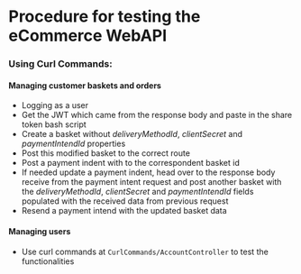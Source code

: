 # Procedure for testing the eCommerce WebAPI

### Using Curl Commands:

#### Managing customer baskets and orders

- Logging as a user
- Get the JWT which came from the response body and paste in the share token bash script
- Create a basket without _deliveryMethodId_, _clientSecret_ and _paymentIntendId_ properties
- Post this modified basket to the correct route
- Post a payment indent with to the correspondent basket id
- If needed update a payment indent, head over to the response body receive from the payment intent request and post
  another basket with the _deliveryMethodId_, _clientSecret_ and _paymentIntendId_ fields populated with the received
  data from previous request
- Resend a payment intend with the updated basket data

#### Managing users

- Use curl commands at `CurlCommands/AccountController` to test the functionalities